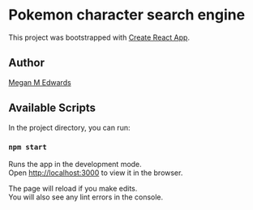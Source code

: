 # Pokemon character search engine


This project was bootstrapped with [Create React App](https://github.com/facebook/create-react-app).

## Author
[Megan M Edwards](https://github.com/m-m-e)

## Available Scripts

In the project directory, you can run:

### `npm start`

Runs the app in the development mode.<br>
Open [http://localhost:3000](http://localhost:3000) to view it in the browser.

The page will reload if you make edits.<br>
You will also see any lint errors in the console.